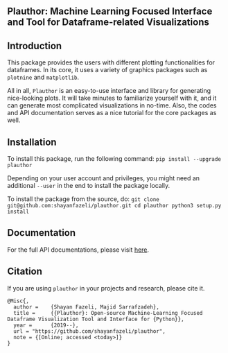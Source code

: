 ## Plauthor: Machine Learning Focused Interface and Tool for Dataframe-related Visualizations
## Introduction
This package provides the users with different plotting functionalities for dataframes. In its core, it
uses a variety of graphics packages such as `plotnine` and `matplotlib`.

All in all, `Plauthor` is an easy-to-use interface and library for generating nice-looking plots. It will
take minutes to familiarize yourself with it, and it can generate most complicated visualizations in no-time. Also,
the codes and API documentation serves as a nice tutorial for the core packages as well.

## Installation
To install this package, run the following command:
``
pip install --upgrade plauthor
``

Depending on your user account and privileges, you might need an additional `--user` in the end to
install the package locally.

To install the package from the source, do:
``
git clone git@github.com:shayanfazeli/plauthor.git
cd plauthor
python3 setup.py install
``

## Documentation
For the full API documentations, please visit [here]([https://cs.ucla.edu/~shayan/docs/plauthor]).

## Citation
If you are using `plauthor` in your projects and research, please cite it.

```
@Misc{,
  author =    {Shayan Fazeli, Majid Sarrafzadeh},
  title =     {{Plauthor}: Open-source Machine-Learning Focused Dataframe Visualization Tool and Interface for {Python}},
  year =      {2019--},
  url = "https://github.com/shayanfazeli/plauthor",
  note = {[Online; accessed <today>]}
}
```

